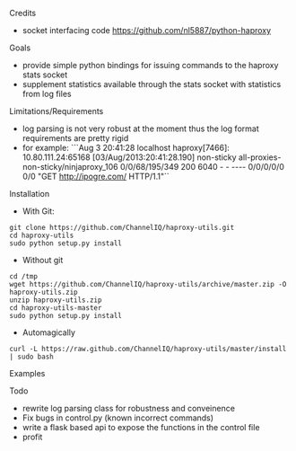 Credits
*   socket interfacing code https://github.com/nl5887/python-haproxy

Goals
*  provide simple python bindings for issuing commands to the haproxy stats socket
*  supplement statistics available through the stats socket with statistics from log files

Limitations/Requirements
*  log parsing is not very robust at the moment thus the log format requirements are pretty rigid
*  for example:
```Aug  3 20:41:28 localhost haproxy[7466]: 10.80.111.24:65168 [03/Aug/2013:20:41:28.190] non-sticky all-proxies-non-sticky/ninjaproxy_106 0/0/68/195/349 200 6040 - - ---- 0/0/0/0/0 0/0 "GET http://ipogre.com/ HTTP/1.1"``

Installation
*  With Git:
```
git clone https://github.com/ChannelIQ/haproxy-utils.git
cd haproxy-utils
sudo python setup.py install
```
*  Without git
```
cd /tmp
wget https://github.com/ChannelIQ/haproxy-utils/archive/master.zip -O haproxy-utils.zip
unzip haproxy-utils.zip
cd haproxy-utils-master
sudo python setup.py install
```

*  Automagically
```
curl -L https://raw.github.com/ChannelIQ/haproxy-utils/master/install | sudo bash
```

Examples

Todo
* rewrite log parsing class for robustness and conveinence
* Fix bugs in control.py (known incorrect commands)
* write a flask based api to expose the functions in the control file
* profit
